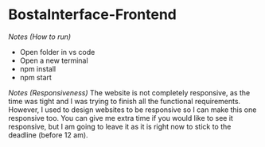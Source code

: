 # BostaInterface-Frontend

*Notes (How to run)*
- Open folder in vs code
- Open a new terminal
- npm install
- npm start

*Notes (Responsiveness)*
The website is not completely responsive, as the time was tight and I was trying to finish all the functional requirements. However, I used to design websites to be responsive so I can make this one responsive too. You can give me extra time if you would like to see it responsive, but I am going to leave it as it is right now to stick to the deadline (before 12 am).


